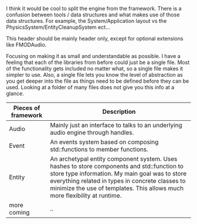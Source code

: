 I think it would be cool to split the engine from the framework. There is a confusion between tools / data structures and what makes use of those data structures.
For example, the System/Application layout vs the PhysicsSystem/EntityCleanupSystem ect...

This header should be mainly header only, except for optional extensions like FMODAudio.

Focusing on making it as small and understandable as possible. I have a feeling that each of the libraries from before could just be a single file.
Most of the functionality gets included no matter what, so a single file makes it simpler to use. Also, a single file lets you know the level of abstraction as you get deeper
into the file as things need to be defined before they can be used. Looking at a folder of many files does not give you this info at a glance.

| Pieces of framework| Description |
| --- | --- |
| Audio| Mainly just an interface to talks to an underlying audio engine through handles. |
| Event | An events system based on composing std::functions to member functions. |
| Entity |An archetypal entity component system. Uses hashes to store components and std::function to store type information. My main goal was to store everything related in types in concrete classes to minimize the use of templates. This allows much more flexibility at runtime. |
|more coming|..|
